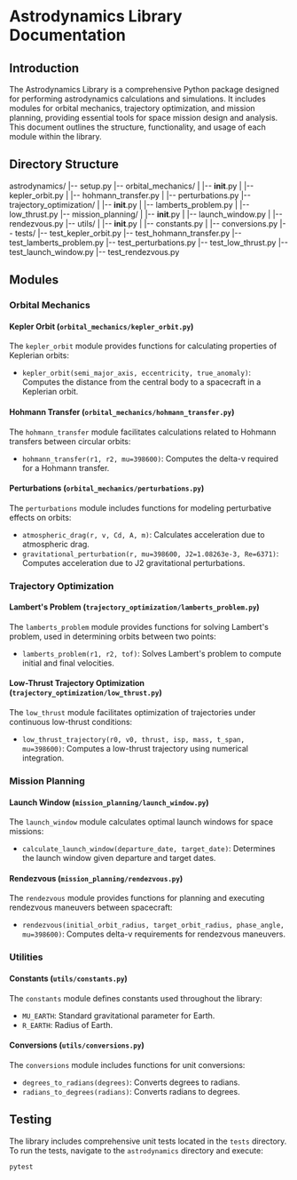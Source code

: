# Astrodynamics Library Documentation

## Introduction
The Astrodynamics Library is a comprehensive Python package designed for performing astrodynamics calculations and simulations. It includes modules for orbital mechanics, trajectory optimization, and mission planning, providing essential tools for space mission design and analysis. This document outlines the structure, functionality, and usage of each module within the library.

## Directory Structure
astrodynamics/
|-- setup.py
|-- orbital_mechanics/
|   |-- __init__.py
|   |-- kepler_orbit.py
|   |-- hohmann_transfer.py
|   |-- perturbations.py
|-- trajectory_optimization/
|   |-- __init__.py
|   |-- lamberts_problem.py
|   |-- low_thrust.py
|-- mission_planning/
|   |-- __init__.py
|   |-- launch_window.py
|   |-- rendezvous.py
|-- utils/
|   |-- __init__.py
|   |-- constants.py
|   |-- conversions.py
|-- tests/
    |-- test_kepler_orbit.py
    |-- test_hohmann_transfer.py
    |-- test_lamberts_problem.py
    |-- test_perturbations.py
    |-- test_low_thrust.py
    |-- test_launch_window.py
    |-- test_rendezvous.py


## Modules
### Orbital Mechanics
#### Kepler Orbit (`orbital_mechanics/kepler_orbit.py`)
The `kepler_orbit` module provides functions for calculating properties of Keplerian orbits:
- `kepler_orbit(semi_major_axis, eccentricity, true_anomaly)`: Computes the distance from the central body to a spacecraft in a Keplerian orbit.

#### Hohmann Transfer (`orbital_mechanics/hohmann_transfer.py`)
The `hohmann_transfer` module facilitates calculations related to Hohmann transfers between circular orbits:
- `hohmann_transfer(r1, r2, mu=398600)`: Computes the delta-v required for a Hohmann transfer.

#### Perturbations (`orbital_mechanics/perturbations.py`)
The `perturbations` module includes functions for modeling perturbative effects on orbits:
- `atmospheric_drag(r, v, Cd, A, m)`: Calculates acceleration due to atmospheric drag.
- `gravitational_perturbation(r, mu=398600, J2=1.08263e-3, Re=6371)`: Computes acceleration due to J2 gravitational perturbations.

### Trajectory Optimization
#### Lambert's Problem (`trajectory_optimization/lamberts_problem.py`)
The `lamberts_problem` module provides functions for solving Lambert's problem, used in determining orbits between two points:
- `lamberts_problem(r1, r2, tof)`: Solves Lambert's problem to compute initial and final velocities.

#### Low-Thrust Trajectory Optimization (`trajectory_optimization/low_thrust.py`)
The `low_thrust` module facilitates optimization of trajectories under continuous low-thrust conditions:
- `low_thrust_trajectory(r0, v0, thrust, isp, mass, t_span, mu=398600)`: Computes a low-thrust trajectory using numerical integration.

### Mission Planning
#### Launch Window (`mission_planning/launch_window.py`)
The `launch_window` module calculates optimal launch windows for space missions:
- `calculate_launch_window(departure_date, target_date)`: Determines the launch window given departure and target dates.
#### Rendezvous (`mission_planning/rendezvous.py`)
The `rendezvous` module provides functions for planning and executing rendezvous maneuvers between spacecraft:
- `rendezvous(initial_orbit_radius, target_orbit_radius, phase_angle, mu=398600)`: Computes delta-v requirements for rendezvous maneuvers.

### Utilities
#### Constants (`utils/constants.py`)
The `constants` module defines constants used throughout the library:
- `MU_EARTH`: Standard gravitational parameter for Earth.
- `R_EARTH`: Radius of Earth.
#### Conversions (`utils/conversions.py`)
The `conversions` module includes functions for unit conversions:
- `degrees_to_radians(degrees)`: Converts degrees to radians.
- `radians_to_degrees(radians)`: Converts radians to degrees.

## Testing
The library includes comprehensive unit tests located in the `tests` directory. To run the tests, navigate to the `astrodynamics` directory and execute:
```bash
pytest
